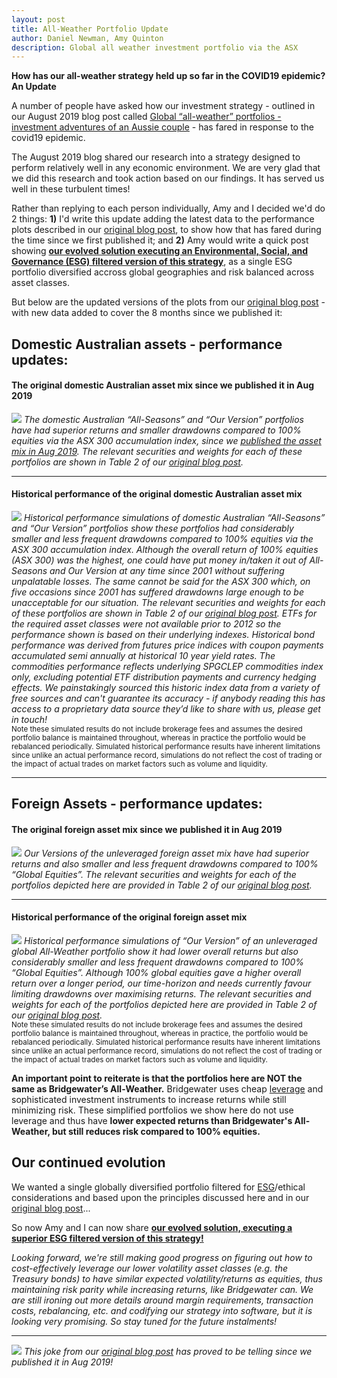```yaml
---
layout: post
title: All-Weather Portfolio Update 
author: Daniel Newman, Amy Quinton
description: Global all weather investment portfolio via the ASX
---
```


<style>
p.comment {
background-color: #DBDBDB;
padding: 3px;
border: 2px black;
margin-left: 1px;
border-radius: 1px;
font-size: 12px
}
</style>

**How has our all-weather strategy held up so far in the COVID19 epidemic?**<br> 
**An Update** 

A number of people have asked how our investment strategy - outlined in our August 2019 blog post called [Global “all-weather” portfolios - investment adventures of an Aussie couple][3] -  has fared in response to the covid19 epidemic.

The August 2019 blog shared our research into a strategy designed to perform relatively well in any economic environment. We are very glad that we did this research and took action based on our findings. It has served us well in these turbulent times!

Rather than replying to each person individually, Amy and I decided we'd do 2 things: **1)** I'd write this update adding the latest data to the performance plots described in our [original blog post][3], to show how that has fared during the time since we first published it; and **2)** Amy would write a quick post showing **[our evolved solution executing an Environmental, Social, and Governance (ESG) filtered version of this strategy][6]**, as a single ESG portfolio diversified accross global geographies and risk balanced across asset classes.

But below are the updated versions of the plots from our [original blog post][3] - with new data added to cover the 8 months since we published it: 

## Domestic Australian assets - performance updates:

#### The original domestic Australian asset mix since we published it in Aug 2019
![]({{"/images/AU-newDataOnly.png"|absolute_url}})
*The domestic Australian “All-Seasons” and “Our Version” portfolios have had superior returns and smaller drawdowns compared to 100% equities via the ASX 300 accumulation index, since we [published the asset mix in Aug 2019][3]. The relevant securities and weights for each of these portfolios are shown in Table 2 of our [original blog post][3].* 

***

#### Historical performance of the original domestic Australian asset mix 
![]({{"/images/AU-combo-updated.png"|absolute_url}})
*Historical performance simulations of domestic Australian “All-Seasons” and “Our Version” portfolios show these portfolios had considerably smaller and less frequent drawdowns compared to 100% equities via the ASX 300 accumulation index. Although the overall return of 100% equities (ASX 300) was the highest, one could have put money in/taken it out of All-Seasons and Our Version at any time since 2001 without suffering unpalatable losses. The same cannot be said for the ASX 300 which, on five occasions since 2001 has suffered drawdowns large enough to be unacceptable for our situation. The relevant securities and weights for each of these portfolios are shown in Table 2 of our [original blog post][3]. ETFs for the required asset classes were not available prior to 2012 so the performance shown is based on their underlying indexes. Historical bond performance was derived from futures price indices with coupon payments accumulated semi annually at historical 10 year yield rates. The commodities performance reflects underlying SPGCLEP commodities index only, excluding potential ETF distribution payments and currency hedging effects. We painstakingly sourced this historic index data from a variety of free sources and can't guarantee its accuracy - if anybody reading this has access to a proprietary data source they’d like to share with us, please get in touch!* <br>
<sub> Note these simulated results do not include brokerage fees and assumes the desired portfolio balance is maintained throughout, whereas in practice the portfolio would be rebalanced periodically. Simulated historical performance results have inherent limitations since unlike an actual performance record, simulations do not reflect the cost of trading or the impact of actual trades on market factors such as volume and liquidity. <sub>

***

## Foreign Assets - performance updates:

#### The original foreign asset mix since we published it in Aug 2019
![]({{"/images/Global-newDataOnly.png"|absolute_url}})
*Our Versions of the unleveraged foreign asset mix have had superior returns and also smaller and less frequent drawdowns compared to 100% “Global Equities”. The relevant securities and weights for each of the portfolios depicted here are provided in Table 2 of our [original blog post][3].*<br>

***

#### Historical performance of the original foreign asset mix
![]({{"/images/Global-combo-updated.png"|absolute_url}})
*Historical performance simulations of “Our Version” of an unleveraged global All-Weather portfolio show it had lower overall returns but also considerably smaller and less frequent drawdowns compared to 100% “Global Equities”. Although 100% global equities gave a higher overall return over a longer period, our time-horizon and needs currently favour limiting drawdowns over maximising returns. The relevant securities and weights for each of the portfolios depicted here are provided in Table 2 of our [original blog post][3].*<br>
<sub>Note these simulated results do not include brokerage fees and assumes the desired portfolio balance is maintained throughout, whereas in practice, the portfolio would be rebalanced periodically. Simulated historical performance results have inherent limitations since unlike an actual performance record, simulations do not reflect the cost of trading or the impact of actual trades on market factors such as volume and liquidity.<sub>

**An important point to reiterate is that the portfolios here are NOT the same as Bridgewater’s All-Weather.** Bridgewater uses cheap [leverage][5] and sophisticated investment instruments to increase returns while still minimizing risk. These simplified portfolios we show here do not use leverage and thus have **lower expected returns than Bridgewater's All-Weather, but still reduces risk compared to 100% equities.** 

## Our continued evolution

We wanted a single globally diversified portfolio filtered for [ESG][4]/ethical considerations and based upon the principles discussed here and in our [original blog post][3]...

So now Amy and I can now share **[our evolved solution, executing a superior ESG filtered version of this strategy!][6]** 

*Looking forward, we're still making good progress on figuring out how to cost-effectively leverage our lower volatility asset classes (e.g. the Treasury bonds) to have similar expected volatility/returns as equities, thus maintaining risk parity while increasing returns, like Bridgewater can. We are still ironing out more details around margin requirements, transaction costs, rebalancing, etc. and codifying our strategy into software, but it is looking very promising. So stay tuned for the future instalments!*

***

![]({{"/images/chair-lift.png"|absolute_url}}) *This joke from our [original blog post][3] has proved to be telling since we published it in Aug 2019!*


[1]: https://amyquinton.github.io/about/
[2]: https://dpnewman.com/
[3]: https://dpnewman.com/Global-All-weather-portfolios-investment-adventures-of-an-Aussie-couple/
[4]: https://www.investopedia.com/terms/e/environmental-social-and-governance-esg-criteria.asp
[5]: https://www.investopedia.com/terms/l/leverage.asp
[6]: https://amyquinton.github.io/global-esg-all-weather-via-asx/
